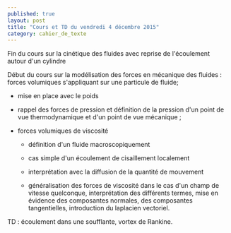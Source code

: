 ```yaml
---
published: true
layout: post
title: "Cours et TD du vendredi 4 décembre 2015"
category: cahier_de_texte
---
```

Fin du cours sur la cinétique des fluides avec reprise de l'écoulement autour d'un cylindre

Début du cours sur la modélisation des forces en mécanique des fluides :
forces volumiques s'appliquant sur une particule de fluide;

 - mise en place avec le poids

 - rappel des forces de pression et définition de la pression d'un point de vue thermodynamique et d'un point de vue mécanique ;

 - forces volumiques de viscosité

   - définition d'un fluide macroscopiquement

   - cas simple d'un écoulement de cisaillement localement

   - interprétation avec la diffusion de la quantité de mouvement

   - généralisation des forces de viscosité dans le cas d'un champ de vitesse quelconque, interprétation des différents termes, mise en évidence des composantes normales, des composantes tangentielles, introduction du laplacien vectoriel.

TD : écoulement dans une soufflante, vortex de Rankine.
